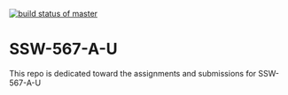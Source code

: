 [![build status of master](https://travis-ci.org/adangelo/ssw-567-a-u.svg?branch=master)](https://travis-ci.org/adangelo/ssw-567-a-u)

# SSW-567-A-U
This repo is dedicated toward the assignments and submissions for SSW-567-A-U
